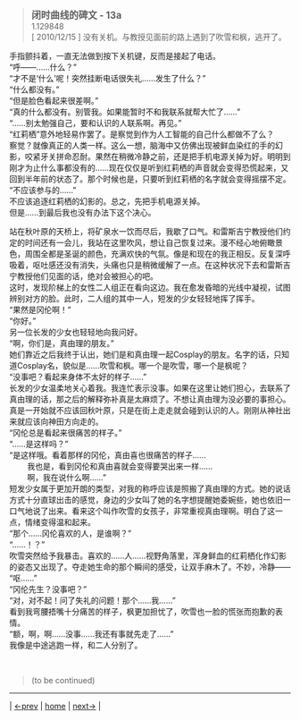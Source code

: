 > <big> **闭时曲线的碑文 - 13a** </big>  
> 1.129848  
> [ 2010/12/15 ] 没有关机。与教授见面前的路上遇到了吹雪和枫，逃开了。  

手指颤抖着，一直无法做到按下关机键，反而是接起了电话。  
“呼——……什么？”  
“才不是‘什么’呢！突然挂断电话很失礼……发生了什么？”  
“什么都没有。”  
“但是脸色看起来很差啊。”  
“真的什么都没有。别管我。如果能暂时不和我联系就帮大忙了……”  
“……别太勉强自己，要和认识的人联系啊。再见。”  
“红莉栖”意外地轻易作罢了。是察觉到作为人工智能的自己什么都做不了么？  
察觉？就像真正的人类一样。这么一想，脑海中又仿佛出现被鲜血染红的手的幻影，咬紧牙关拼命忍耐。果然在稍微冷静之前，还是把手机电源关掉为好。明明到刚才为止什么事都没有的……现在仅仅是听到红莉栖的声音就会变得恐慌起来，又回到半年前的状态了。那个时候也是，只要听到红莉栖的名字就会变得摇摆不定。  
“不应该参与的……”  
不应该追逐红莉栖的幻影的。总之，先把手机电源关掉。  
但是……到最后我也没有办法下这个决心。  

站在秋叶原的天桥上，将矿泉水一饮而尽后，我歇了口气。和雷斯吉宁教授他们约定的时间还有一会儿，我站在这里吹风，想让自己恢复过来。漫不经心地俯瞰景色，周围全都是圣诞的颜色，充满欢快的气氛。像是和现在的我正相反。反复深呼吸着，呕吐感还没有消失，头痛也只是稍微缓解了一点。在这种状况下去和雷斯吉宁教授他们见面的话，绝对会被担心的吧。  
这时，发现阶梯上的女性二人组正在看向这边。我在愈发昏暗的光线中凝视，试图辨别对方的脸。此时，二人组的其中一人，短发的少女轻轻地挥了挥手。  
“果然是冈伦啊！”  
“你好。”  
另一位长发的少女也轻轻地向我问好。  
“啊，你们是，真由理的朋友。”  
她们靠近之后我终于认出，她们是和真由理一起Cosplay的朋友。名字的话，只知道Cosplay名，貌似是……吹雪和枫。哪一个是吹雪，哪一个是枫呢？  
“没事吧？看起来身体不太好的样子……”  
长发的少女温柔地关心着我。我连忙表示没事。如果在这里让她们担心，去联系了真由理的话，那之后的解释弥补真是太麻烦了。不想让真由理为没必要的事担心。真是一开始就不应该回秋叶原，只是在街上走走就会碰到认识的人。刚刚从神社出来就应该向神田方向走的。  
“冈伦总是看起来很痛苦的样子。”  
“……是这样吗？”  
“是这样哦。看着那样的冈伦，真由喜也很痛苦的样子……  
&emsp;&emsp; 我也是，看到冈伦和真由喜就会变得要哭出来一样……  
&emsp;&emsp; 啊，我在说什么啊……”  
短发少女属于更加开朗的类型，对我的称呼应该是照搬了真由理的方式。她的说话方式十分直球出击的感觉，身边的少女叫了她的名字想提醒她委婉些，她也依旧一口气地说了出来。看来这个叫作吹雪的女孩子，非常重视真由理啊。明白了这一点，情绪变得温和起来。  
“那个……冈伦喜欢的人，是谁啊？”  
“……！？”  
吹雪突然给予我暴击。喜欢的……人……视野角落里，浑身鲜血的红莉栖化作幻影的姿态又出现了。夺走她生命的那个瞬间的感受，让双手麻木了。不妙，冷静——  
“呕……”  
“冈伦先生？没事吧？”  
“对，对不起！问了失礼的问题！那个……我……”  
看到我弯腰捂嘴十分痛苦的样子，枫更加担忧了，吹雪也一脸的慌张而抱歉的表情。  
“额，啊，啊……没事……我还有事就先走了……”  
我像是中途逃跑一样，和二人分别了。


<br/>

> (to be continued)
---

| [←prev](./0017) | [home](../../) | [next→](./0019) |
